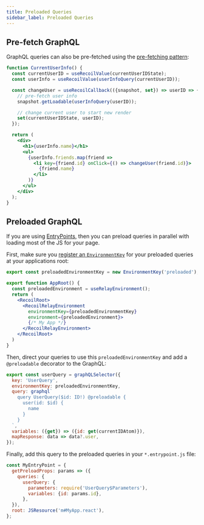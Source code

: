 ```yaml
---
title: Preloaded Queries
sidebar_label: Preloaded Queries
---
```


## Pre-fetch GraphQL

GraphQL queries can also be pre-fetched using the [pre-fetching pattern](/docs/guides/asynchronous-data-queries#pre-fetching):

```jsx
function CurrentUserInfo() {
  const currentUserID = useRecoilValue(currentUserIDState);
  const userInfo = useRecoilValue(userInfoQuery(currentUserID));

  const changeUser = useRecoilCallback(({snapshot, set}) => userID => {
    // pre-fetch user info
    snapshot.getLoadable(userInfoQuery(userID));

    // change current user to start new render
    set(currentUserIDState, userID);
  });

  return (
    <div>
      <h1>{userInfo.name}</h1>
      <ul>
        {userInfo.friends.map(friend =>
          <li key={friend.id} onClick={() => changeUser(friend.id)}>
            {friend.name}
          </li>
        )}
      </ul>
    </div>
  );
}
```

## Preloaded GraphQL

If you are using [EntryPoints](https://relay.dev/docs/api-reference/use-entrypoint-loader/), then you can preload queries in parallel with loading most of the JS for your page.

First, make sure you [register an `EnvironmentKey`](/docs/recoil-relay/environment) for your preloaded queries at your applications root:
```jsx
export const preloadedEnvironmentKey = new EnvironmentKey('preloaded');

export function AppRoot() {
  const preloadedEnvironment = useRelayEnvironment();
  return (
    <RecoilRoot>
      <RecoilRelayEnvironment
        environmentKey={preloadedEnvironmentKey}
        environment={preloadedEnvironment}>
        {/* My App */}
      </RecoilRelayEnvironment>
    </RecoilRoot>
  )
}
```
Then, direct your queries to use this `preloadedEnvironmentKey` and add a `@preloadable` decorator to the GraphQL:
```jsx
export const userQuery = graphQLSelector({
  key: 'UserQuery',
  environmentKey: preloadedEnvironmentKey,
  query: graphql`
    query UserQuery($id: ID!) @preloadable {
      user(id: $id) {
        name
      }
    }
  `,
  variables: ({get}) => ({id: get(currentIDAtom)}),
  mapResponse: data => data?.user,
});
```
Finally, add this query to the preloaded queries in your `*.entrypoint.js` file:
```jsx
const MyEntryPoint = {
  getPreloadProps: params => ({
    queries: {
      userQuery: {
        parameters: require('UserQuery$Parameters'),
        variables: {id: params.id},
      },
  }),
  root: JSResource('m#MyApp.react'),
};
```
